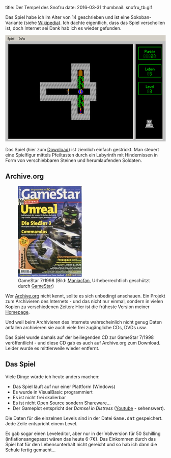 title: Der Tempel des Snofru
date: 2016-03-31
thumbnail: snofru_tb.gif

Das Spiel habe ich im Alter von 14 geschrieben und
ist eine Sokoban-Variante (siehe [Wikipedia](https://de.wikipedia.org/wiki/Sokoban)). Ich dachte
eigentlich, dass das Spiel verschollen ist, doch Internet sei Dank hab ich es wieder gefunden.

![Gameplay](snofru.gif)

Das Spiel (hier zum [Download](snofru.zip)) ist ziemlich einfach gestrickt. Man steuert eine Spielfigur mittels Pfeiltasten durch ein Labyrinth mit Hindernissen
in Form von verschiebbaren Steinen und herumlaufenden Soldaten.

## Archive.org
<figure class="pull-right"><img src="gamestar.jpg"><figcaption>GameStar 7/1998 (Bild: <a href="http://de.videospielzeitschriften.wikia.com/wiki/Datei:GameStar_1998-07.jpg">Maniacfan</a>, Urheberrechtlich geschützt durch <a href="http://www.gamestar.de/impressum/">GameStar</a>)</figcaption></figure>

Wer [Archive.org](https://archive.org) nicht kennt, sollte es sich unbedingt anschauen. Ein Projekt
  zum Archivieren des Internets - und das nicht nur einmal, sondern in vielen Kopien zu verschiedenen Zeiten: Hier ist
die früheste Version meiner [Homepage](https://web.archive.org/web/20110201022701/http://www.semiversus.com/).

Und weil beim Archivieren des Internets wahrscheinlich nicht genug Daten anfallen archivieren sie auch viele frei zugängliche CDs, DVDs usw.

Das Spiel wurde damals auf der beiliegenden CD zur GameStar 7/1998 veröffentlicht - und diese CD gab es auch auf
Archive.org zum Download. Leider wurde es mittlerweile wieder entfernt.

## Das Spiel
Viele Dinge würde ich heute anders machen:

* Das Spiel läuft auf nur einer Plattform (Windows)
* Es wurde in VisualBasic programmiert
* Es ist nicht frei skalierbar
* Es ist nicht Open Source sondern Shareware...
* Der Gameplot entspricht der *Damsel in Distress* ([Youtube](https://www.youtube.com/watch?v=X6p5AZp7r_Q) - sehenswert).

Die Daten für die einzelnen Levels sind in der Datei <samp>Game.dat</samp> gespeichert. Jede Zeile entspricht einem Level.

Es gab sogar einen Leveleditor, aber nur in der Vollversion für 50 Schilling (inflationsangepasst wären das heute 6-7€).
Das Einkommen durch das Spiel hat für den Lebensunterhalt nicht gereicht und so hab ich dann die Schule fertig gemacht...
